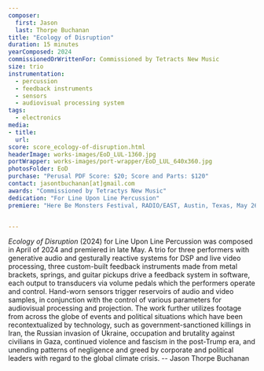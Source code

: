 ```yaml
---
composer:
  first: Jason
  last: Thorpe Buchanan
title: "Ecology of Disruption"
duration: 15 minutes
yearComposed: 2024
commissionedOrWrittenFor: Commissioned by Tetracts New Music
size: trio
instrumentation:
  - percussion
  - feedback instruments
  - sensors
  - audiovisual processing system
tags:
  - electronics
media:
- title: 
  url: 
score: score_ecology-of-disruption.html
headerImage: works-images/EoD_LUL-1360.jpg
portWrapper: works-images/port-wrapper/EoD_LUL_640x360.jpg
photosFolder: EoD
purchase: "Perusal PDF Score: $20; Score and Parts: $120"
contact: jasontbuchanan[at]gmail.com
awards: "Commissioned by Tetractys New Music"
dedication: "For Line Upon Line Percussion"
premiere: "Here Be Monsters Festival, RADIO/EAST, Austin, Texas, May 26, 2024"   


---
```

*Ecology of Disruption* (2024) for Line Upon Line Percussion was composed in April of 2024 and premiered in late May. A trio for three performers with generative audio and gesturally reactive systems for DSP and live video processing, three custom-built feedback instruments made from metal brackets, springs, and guitar pickups drive a feedback system in software, each output to transducers via volume pedals which the performers operate and control. Hand-worn sensors trigger reservoirs of audio and video samples, in conjunction with the control of various parameters for audiovisual processing and projection. The work further utilizes footage from across the globe of events and political situations which have been recontextualized by technology, such as government-sanctioned killings in Iran, the Russian invasion of Ukraine, occupation and brutality against civilians in Gaza, continued violence and fascism in the post-Trump era, and unending patterns of negligence and greed by corporate and political leaders with regard to the global climate crisis. -- Jason Thorpe Buchanan
